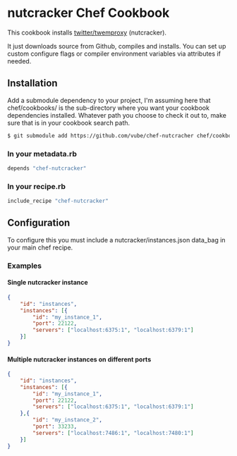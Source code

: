 nutcracker Chef Cookbook
========================

This cookbook installs [twitter/twemproxy](https://github.com/twitter/twemproxy) (nutcracker).

It just downloads source from Github, compiles and installs.  You can set up custom configure flags
or compiler environment variables via attributes if needed.

## Installation

Add a submodule dependency to your project, I'm assuming here that chef/cookbooks/ is the sub-directory
where you want your cookbook dependencies installed.  Whatever path you choose to check it out to, make
sure that is in your cookbook search path.

```bash
$ git submodule add https://github.com/vube/chef-nutcracher chef/cookbooks/chef-nutcracker
```

### In your metadata.rb
```ruby
depends "chef-nutcracker"
```

### In your recipe.rb
```ruby
include_recipe "chef-nutcracker"
```

## Configuration

To configure this you must include a nutcracker/instances.json data_bag in your main chef recipe.

### Examples

#### Single nutcracker instance

```json
{
	"id": "instances",
	"instances": [{
		"id": "my_instance_1",
		"port": 22122,
		"servers": ["localhost:6375:1", "localhost:6379:1"]
	}]
}
```

#### Multiple nutcracker instances on different ports

```json
{
	"id": "instances",
	"instances": [{
		"id": "my_instance_1",
		"port": 22122,
		"servers": ["localhost:6375:1", "localhost:6379:1"]
	},{
		"id": "my_instance_2",
		"port": 33233,
		"servers": ["localhost:7486:1", "localhost:7480:1"]
	}]
}
```
